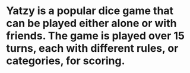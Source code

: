 # Yatzy is a popular dice game that can be played either alone or with friends. The game is played over 15 turns, each with different rules, or categories, for scoring. 
